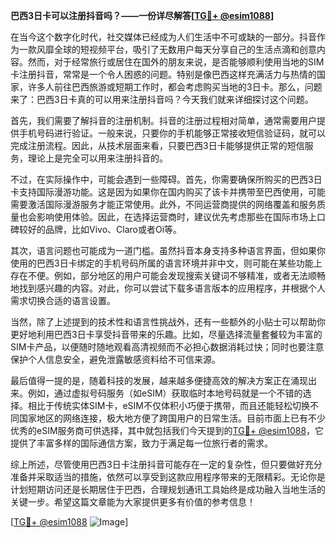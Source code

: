 **巴西3日卡可以注册抖音吗？——一份详尽解答[[TG💪+ @esim1088](https://t.me/s/esim1088)]**

在当今这个数字化时代，社交媒体已经成为人们生活中不可或缺的一部分。抖音作为一款风靡全球的短视频平台，吸引了无数用户每天分享自己的生活点滴和创意内容。然而，对于经常旅行或居住在国外的朋友来说，是否能够顺利使用当地的SIM卡注册抖音，常常是一个令人困惑的问题。特别是像巴西这样充满活力与热情的国家，许多人前往巴西旅游或短期工作时，都会考虑购买当地的3日卡。那么，问题来了：巴西3日卡真的可以用来注册抖音吗？今天我们就来详细探讨这个问题。

首先，我们需要了解抖音的注册机制。抖音的注册过程相对简单，通常需要用户提供手机号码进行验证。一般来说，只要你的手机能够正常接收短信验证码，就可以完成注册流程。因此，从技术层面来看，只要巴西3日卡能够提供正常的短信服务，理论上是完全可以用来注册抖音的。

不过，在实际操作中，可能会遇到一些障碍。首先，你需要确保所购买的巴西3日卡支持国际漫游功能。这是因为如果你在国内购买了该卡并携带至巴西使用，可能需要激活国际漫游服务才能正常使用。此外，不同运营商提供的网络覆盖和服务质量也会影响使用体验。因此，在选择运营商时，建议优先考虑那些在国际市场上口碑较好的品牌，比如Vivo、Claro或者Oi等。

其次，语言问题也可能成为一道门槛。虽然抖音本身支持多种语言界面，但如果你使用的巴西3日卡绑定的手机号码所属的语言环境并非中文，则可能在某些功能上存在不便。例如，部分地区的用户可能会发现搜索关键词不够精准，或者无法顺畅地找到感兴趣的内容。对此，你可以尝试下载多语言版本的应用程序，并根据个人需求切换合适的语言设置。

当然，除了上述提到的技术性和语言性挑战外，还有一些额外的小贴士可以帮助你更好地利用巴西3日卡享受抖音带来的乐趣。比如，尽量选择流量套餐较为丰富的SIM卡产品，以便随时随地观看高清视频而不必担心数据消耗过快；同时也要注意保护个人信息安全，避免泄露敏感资料给不可信来源。

最后值得一提的是，随着科技的发展，越来越多便捷高效的解决方案正在涌现出来。例如，通过虚拟号码服务（如eSIM）获取临时本地号码就是一个不错的选择。相比于传统实体SIM卡，eSIM不仅体积小巧便于携带，而且还能轻松切换不同国家地区的网络连接，极大地方便了跨国用户的日常生活。目前市面上已有不少优秀的eSIM服务商可供选择，其中就包括我们今天提到的[TG💪+ @esim1088](https://t.me/s/esim1088)，它提供了丰富多样的国际通信方案，致力于满足每一位旅行者的需求。

综上所述，尽管使用巴西3日卡注册抖音可能存在一定的复杂性，但只要做好充分准备并采取适当的措施，依然可以享受到这款应用程序带来的无限精彩。无论你是计划短期访问还是长期居住于巴西，合理规划通讯工具始终是成功融入当地生活的关键一步。希望这篇文章能为大家提供更多有价值的参考信息！

[[TG💪+ @esim1088](https://t.me/s/esim1088) ![Image](https://i.postimg.cc/4NQfJmqS/Snipaste-2025-05-13-00-14-12.png)]